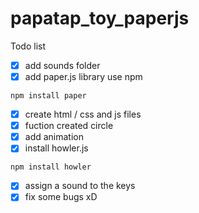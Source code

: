 # papatap_toy_paperjs

Todo list

- [x] add sounds folder
- [x] add paper.js library use npm

`npm install paper`

- [x] create html / css and js files
- [x] fuction created circle
- [x] add animation
- [x] install howler.js

`npm install howler`

- [x] assign a sound to the keys
- [x] fix some bugs xD
